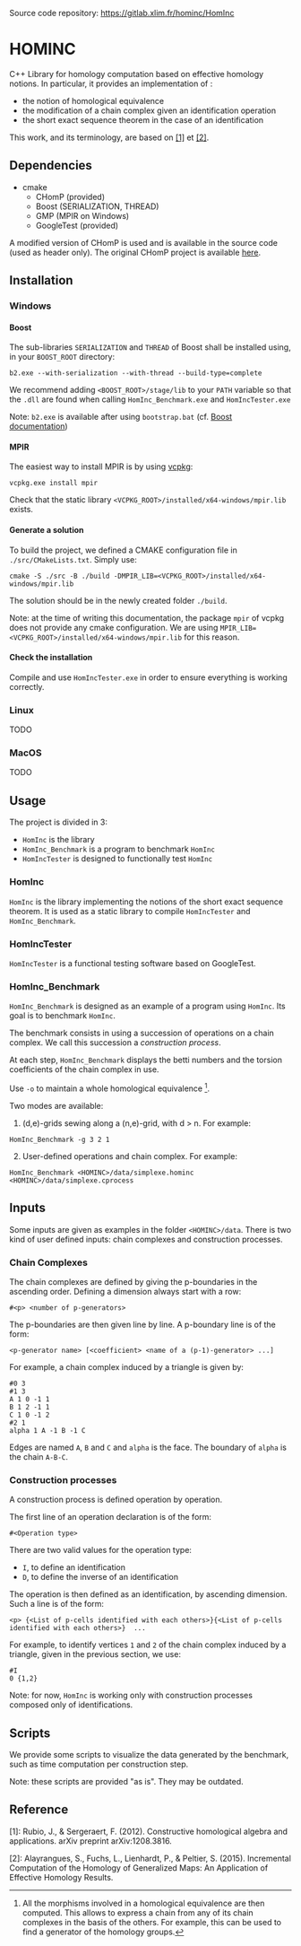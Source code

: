 Source code repository: https://gitlab.xlim.fr/hominc/HomInc

HOMINC
======

C++ Library for homology computation based on effective homology notions. In particular, it provides an implementation of :
+ the notion of homological equivalence
+ the modification of a chain complex given an identification operation
+ the short exact sequence theorem in the case of an identification

This work, and its terminology, are based on [[1]](#ref1) et [[2]](#ref2).

Dependencies
-----------
  - cmake
	- CHomP (provided)
	- Boost (SERIALIZATION, THREAD)
	- GMP (MPIR on Windows)
	- GoogleTest (provided)

A modified version of CHomP is used and is available in the source code (used as header only). The original CHomP project is available [here](https://github.com/shaunharker/CHomP).

Installation
------------

### Windows

#### Boost
The sub-libraries `SERIALIZATION` and `THREAD` of Boost shall be installed using, in your `BOOST_ROOT` directory:

	b2.exe --with-serialization --with-thread --build-type=complete

We recommend adding `<BOOST_ROOT>/stage/lib` to your `PATH` variable so that the `.dll` are found when calling `HomInc_Benchmark.exe` and `HomIncTester.exe`

Note: `b2.exe` is available after using `bootstrap.bat` (cf. [Boost documentation](https://www.boost.org/doc/libs/1_79_0/more/getting_started/windows.html#prepare-to-use-a-boost-library-binary))

#### MPIR

The easiest way to install MPIR is by using [vcpkg](https://github.com/microsoft/vcpkg):

    vcpkg.exe install mpir

Check that the static library `<VCPKG_ROOT>/installed/x64-windows/mpir.lib` exists.

#### Generate a solution
To build the project, we defined a CMAKE configuration file in `./src/CMakeLists.txt`. Simply use:

	cmake -S ./src -B ./build -DMPIR_LIB=<VCPKG_ROOT>/installed/x64-windows/mpir.lib

The solution should be in the newly created folder `./build`.

Note: at the time of writing this documentation, the package `mpir` of vcpkg does not provide any cmake configuration. We are using `MPIR_LIB=<VCPKG_ROOT>/installed/x64-windows/mpir.lib` for this reason.

#### Check the installation

Compile and use `HomIncTester.exe` in order to ensure everything is working correctly.

### Linux
TODO
### MacOS
TODO

Usage
-----------
The project is divided in 3:
- `HomInc` is the library
- `HomInc_Benchmark` is a program to benchmark `HomInc`
- `HomIncTester` is designed to functionally test `HomInc`

### HomInc
`HomInc` is the library implementing the notions of the short exact sequence theorem. It is used as a static library to compile `HomIncTester` and `HomInc_Benchmark`.

### HomIncTester
`HomIncTester` is a functional testing software based on GoogleTest.

### HomInc_Benchmark
`HomInc_Benchmark` is designed as an example of a program using `HomInc`. Its goal is to benchmark `HomInc`.

The benchmark consists in using a succession of operations on a chain complex. We call this succession a *construction process*.

At each step, `HomInc_Benchmark` displays the betti numbers and the torsion coefficients of the chain complex in use.

Use `-o` to maintain a whole homological equivalence [^a].

Two modes are available:
1. (d,e)-grids sewing along a (n,e)-grid, with d > n. For example:

  `HomInc_Benchmark -g 3 2 1`

2. User-defined operations and chain complex. For example:

  `HomInc_Benchmark <HOMINC>/data/simplexe.hominc <HOMINC>/data/simplexe.cprocess`


[^a]: All the morphisms involved in a homological equivalence are then computed. This allows to express a chain from any of its chain complexes in the basis of the others. For example, this can be used to find a generator of the homology groups.

Inputs
---------------------------
Some inputs are given as examples in the folder  `<HOMINC>/data`. There is two kind of user defined inputs: chain complexes and construction processes.

### Chain Complexes

The chain complexes are defined by giving the p-boundaries in the ascending order. Defining a dimension always start with a row:

	#<p> <number of p-generators>

The p-boundaries are then given line by line. A p-boundary line is of the form:

	<p-generator name> [<coefficient> <name of a (p-1)-generator> ...]

For example, a chain complex induced by a triangle is given by:

	#0 3
	#1 3
	A 1 0 -1 1
	B 1 2 -1 1
	C 1 0 -1 2
	#2 1
	alpha 1 A -1 B -1 C

Edges are named `A`, `B` and `C` and `alpha` is the face. The boundary of `alpha` is the chain `A-B-C`.

### Construction processes

A construction process is defined operation by operation.

The first line of an operation declaration is of the form:

    #<Operation type>

There are two valid values for the operation type:
  - `I`, to define an identification
  - `D`, to define the inverse of an identification

The operation is then defined as an identification, by ascending dimension. Such a line is of the form:

	<p> {<List of p-cells identified with each others>}{<List of p-cells identified with each others>}  ...

For example, to identify vertices `1` and `2` of the chain complex induced by a triangle, given in the previous section, we use:

	#I
	0 {1,2}

Note: for now, `HomInc` is working only with construction processes composed only of identifications.

Scripts
-------
We provide some scripts to visualize the data generated by the benchmark, such as time computation per construction step.

Note: these scripts are provided "as is". They may be outdated.

Reference
-------------
<a name="ref1"></a>[1]: Rubio, J., & Sergeraert, F. (2012). Constructive homological algebra and applications. arXiv preprint arXiv:1208.3816.

<a name="ref2"></a>[2]: Alayrangues, S., Fuchs, L., Lienhardt, P., & Peltier, S. (2015). Incremental Computation of the Homology of Generalized Maps: An Application of Effective Homology Results.
